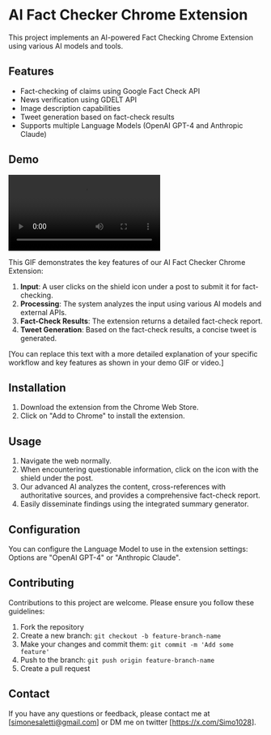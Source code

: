 # AI Fact Checker Chrome Extension

This project implements an AI-powered Fact Checking Chrome Extension using various AI models and tools.

## Features

- Fact-checking of claims using Google Fact Check API
- News verification using GDELT API
- Image description capabilities
- Tweet generation based on fact-check results
- Supports multiple Language Models (OpenAI GPT-4 and Anthropic Claude)

## Demo

![AI Fact Checker Demo](FactChecker.mp4)

This GIF demonstrates the key features of our AI Fact Checker Chrome Extension:

1. **Input**: A user clicks on the shield icon under a post to submit it for fact-checking.
2. **Processing**: The system analyzes the input using various AI models and external APIs.
3. **Fact-Check Results**: The extension returns a detailed fact-check report.
4. **Tweet Generation**: Based on the fact-check results, a concise tweet is generated.

[You can replace this text with a more detailed explanation of your specific workflow and key features as shown in your demo GIF or video.]

## Installation

1. Download the extension from the Chrome Web Store.
2. Click on "Add to Chrome" to install the extension.

## Usage

1. Navigate the web normally.
2. When encountering questionable information, click on the icon with the shield under the post.
3. Our advanced AI analyzes the content, cross-references with authoritative sources, and provides a comprehensive fact-check report.
4. Easily disseminate findings using the integrated summary generator.

## Configuration

You can configure the Language Model to use in the extension settings:
Options are "OpenAI GPT-4" or "Anthropic Claude".

## Contributing

Contributions to this project are welcome. Please ensure you follow these guidelines:

1. Fork the repository
2. Create a new branch: `git checkout -b feature-branch-name`
3. Make your changes and commit them: `git commit -m 'Add some feature'`
4. Push to the branch: `git push origin feature-branch-name`
5. Create a pull request

## Contact

If you have any questions or feedback, please contact me at [simonesaletti@gmail.com] or DM me on twitter [https://x.com/Simo1028].
